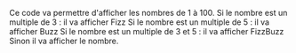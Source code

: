 Ce code va permettre d'afficher les nombres de 1 à 100.
Si le nombre est un multiple de 3 : il va afficher Fizz
Si le nombre est un multiple de 5 : il va afficher Buzz
Si le nombre est un multiple de 3 et 5 : il va afficher FizzBuzz
Sinon il va afficher le nombre.
